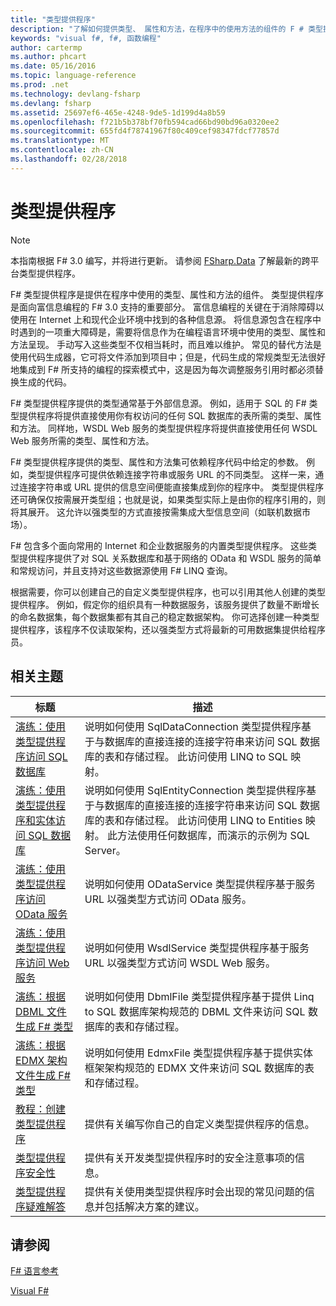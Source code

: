 ```yaml
---
title: "类型提供程序"
description: "了解如何提供类型、 属性和方法，在程序中的使用方法的组件的 F # 类型提供程序。"
keywords: "visual f#, f#, 函数编程"
author: cartermp
ms.author: phcart
ms.date: 05/16/2016
ms.topic: language-reference
ms.prod: .net
ms.technology: devlang-fsharp
ms.devlang: fsharp
ms.assetid: 25697ef6-465e-4248-9de5-1d199d4a8b59
ms.openlocfilehash: f721b5b378bf70fb594cad66bd90bd96a0320ee2
ms.sourcegitcommit: 655fd4f78741967f80c409cef98347fdcf77857d
ms.translationtype: MT
ms.contentlocale: zh-CN
ms.lasthandoff: 02/28/2018
---
```

# <a name="type-providers"></a>类型提供程序

> [!NOTE]
本指南根据 F# 3.0 编写，并将进行更新。  请参阅 [FSharp.Data](https://fsharp.github.io/FSharp.Data/) 了解最新的跨平台类型提供程序。

F# 类型提供程序是提供在程序中使用的类型、属性和方法的组件。 类型提供程序是面向富信息编程的 F# 3.0 支持的重要部分。 富信息编程的关键在于消除障碍以使用在 Internet 上和现代企业环境中找到的各种信息源。 将信息源包含在程序中时遇到的一项重大障碍是，需要将信息作为在编程语言环境中使用的类型、属性和方法呈现。 手动写入这些类型不仅相当耗时，而且难以维护。 常见的替代方法是使用代码生成器，它可将文件添加到项目中；但是，代码生成的常规类型无法很好地集成到 F# 所支持的编程的探索模式中，这是因为每次调整服务引用时都必须替换生成的代码。

F# 类型提供程序提供的类型通常基于外部信息源。 例如，适用于 SQL 的 F# 类型提供程序将提供直接使用你有权访问的任何 SQL 数据库的表所需的类型、属性和方法。 同样地，WSDL Web 服务的类型提供程序将提供直接使用任何 WSDL Web 服务所需的类型、属性和方法。

F# 类型提供程序提供的类型、属性和方法集可依赖程序代码中给定的参数。 例如，类型提供程序可提供依赖连接字符串或服务 URL 的不同类型。 这样一来，通过连接字符串或 URL 提供的信息空间便能直接集成到你的程序中。 类型提供程序还可确保仅按需展开类型组；也就是说，如果类型实际上是由你的程序引用的，则将其展开。 这允许以强类型的方式直接按需集成大型信息空间（如联机数据市场）。

F# 包含多个面向常用的 Internet 和企业数据服务的内置类型提供程序。 这些类型提供程序提供了对 SQL 关系数据库和基于网络的 OData 和 WSDL 服务的简单和常规访问，并且支持对这些数据源使用 F# LINQ 查询。

根据需要，你可以创建自己的自定义类型提供程序，也可以引用其他人创建的类型提供程序。 例如，假定你的组织具有一种数据服务，该服务提供了数量不断增长的命名数据集，每个数据集都有其自己的稳定数据架构。 你可选择创建一种类型提供程序，该程序不仅读取架构，还以强类型方式将最新的可用数据集提供给程序员。


## <a name="related-topics"></a>相关主题


|标题|描述|
|-----|-----------|
|[演练：使用类型提供程序访问 SQL 数据库](accessing-a-sql-database.md)|说明如何使用 SqlDataConnection 类型提供程序基于与数据库的直接连接的连接字符串来访问 SQL 数据库的表和存储过程。 此访问使用 LINQ to SQL 映射。|
|[演练：使用类型提供程序和实体访问 SQL 数据库](accessing-a-sql-database-entities.md)|说明如何使用 SqlEntityConnection 类型提供程序基于与数据库的直接连接的连接字符串来访问 SQL 数据库的表和存储过程。 此访问使用 LINQ to Entities 映射。 此方法使用任何数据库，而演示的示例为 SQL Server。|
|[演练：使用类型提供程序访问 OData 服务](accessing-an-odata-service.md)|说明如何使用 ODataService 类型提供程序基于服务 URL 以强类型方式访问 OData 服务。|
|[演练：使用类型提供程序访问 Web 服务](accessing-a-web-service.md)|说明如何使用 WsdlService 类型提供程序基于服务 URL 以强类型方式访问 WSDL Web 服务。|
|[演练：根据 DBML 文件生成 F# 类型 ](generating-fsharp-types-from-dbml.md)|说明如何使用 DbmlFile 类型提供程序基于提供 Linq to SQL 数据库架构规范的 DBML 文件来访问 SQL 数据库的表和存储过程。|
|[演练：根据 EDMX 架构文件生成 F# 类型](generating-fsharp-types-from-edmx.md)|说明如何使用 EdmxFile 类型提供程序基于提供实体框架架构规范的 EDMX 文件来访问 SQL 数据库的表和存储过程。|
|[教程：创建类型提供程序](creating-a-type-provider.md)|提供有关编写你自己的自定义类型提供程序的信息。|
|[类型提供程序安全性](type-provider-security.md)|提供有关开发类型提供程序时的安全注意事项的信息。|
|[类型提供程序疑难解答](troubleshooting-type-providers.md)|提供有关使用类型提供程序时会出现的常见问题的信息并包括解决方案的建议。|

## <a name="see-also"></a>请参阅
[F# 语言参考](../../language-reference/index.md)

[Visual F#](../../index.md)
